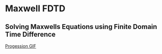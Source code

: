 # Maxwell FDTD
## Solving Maxwells Equations using Finite Domain Time Difference
[Progession GIF](run-2/FDTDAnimation.gif)



